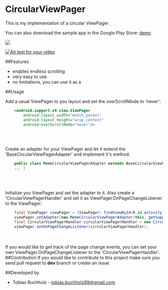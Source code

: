 CircularViewPager
=================

This is my implementation of a circular ViewPager.

You can also download the sample app in the Google Play Store: [demo](https://play.google.com/store/apps/details?id=com.tobishiba.circularviewpager)

<img src="https://chart.googleapis.com/chart?cht=qr&chl=https%3A%2F%2Fplay.google.com%2Fstore%2Fapps%2Fdetails%3Fid%3Dcom.tobishiba.circularviewpager&chs=180x180&choe=UTF-8&chld=L|2' alt=" />

[![Alt text for your video](http://img.youtube.com/vi/8L0gHiKz8fI/0.jpg)](https://www.youtube.com/watch?v=8L0gHiKz8fI&feature=youtu.be)

##Features
 - enables endless scrolling
 - very easy to use
 - no limitations, you can use it as a

##Usage

Add a usual ViewPager to you layout and set the overScrollMode to 'never':

```xml
	<android.support.v4.view.ViewPager
        android:layout_width="match_parent"
        android:layout_height="wrap_content"
        android:overScrollMode="never"/> 
```
</br>
</br>

Create an adapter for your ViewPager and let it extend the 'BaseCircularViewPagerAdapter' and implement it's method:

```java 
	public class MemeCircularViewPagerAdapter extends BaseCircularViewPagerAdapter<Meme> {
	... }
```
</br>
</br>

Initialize you ViewPager and set the adapter to it. Also create a 'CircularViewPagerHandler' and set it as ViewPager.OnPageChangeListener to the ViewPager:

```java 
	final ViewPager viewPager = (ViewPager) findViewById(R.id.activity_main_view_pager);
	viewPager.setAdapter(new MemeCircularViewPagerAdapter(this, getSupportFragmentManager(), Meme.createSampleMemes()));
	final CircularViewPagerHandler circularViewPagerHandler = new CircularViewPagerHandler(viewPager);
	viewPager.setOnPageChangeListener(circularViewPagerHandler);
```
</br>
</br>
If you would like to get track of the page change events, you can set your own ViewPager.OnPageChangeListener to the 'CircularViewPagerHandler'.

</br>
##Contribution
If you would like to contribute to this project make sure you send pull request to <b>dev</b> branch or create an issue.

##Developed by
* Tobias Buchholz - <tobias.buchholz89@gmail.com>